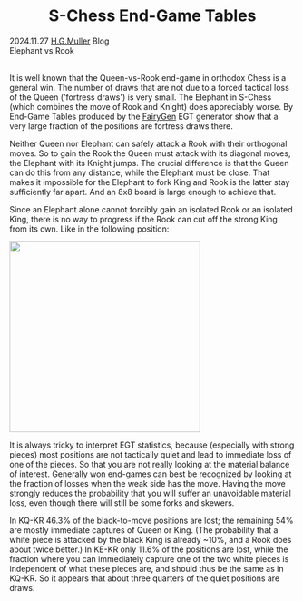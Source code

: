 <h1 align="center">S-Chess End-Game Tables</h1>
<div class="meta-headline">
    <div class= "meta">
        <span class="text">2024.11.27</span>
        <span class="text"><a href="/@/h.g.muller">H.G.Muller</a></span>
        <span class="text">Blog</span>
    </div>
    <div class= "headline">Elephant vs Rook</div>
</div>
</br>

It is well known that the Queen-vs-Rook end-game in orthodox Chess is a general win. The number of draws that are not due to a forced tactical loss of the Queen ('fortress draws') is very small. The Elephant in S-Chess (which combines the move of Rook and Knight) does appreciably worse. By End-Game Tables produced by the [FairyGen](https://github.com/ceebo/fairygen) EGT generator show that a very large fraction of the positions are fortress draws there.

Neither Queen nor Elephant can safely attack a Rook with their orthogonal moves. So to gain the Rook the Queen must attack with its diagonal moves, the Elephant with its Knight jumps. The crucial difference is that the Queen can do this from any distance, while the Elephant must be close. That makes it impossible for the Elephant to fork King and Rook is the latter stay sufficiently far apart. And an 8x8 board is large enough to achieve that.

Since an Elephant alone cannot forcibly gain an isolated Rook or an isolated King, there is no way to progress if the Rook can cut off the strong King from its own. Like in the following position:

<img src="https://github.com/gbtami/pychess-variants/blob/master/static/images/SchessEGT/KEKR.png" width="336" height="336">

It is always tricky to interpret EGT statistics, because (especially with strong pieces) most positions are not tactically quiet and lead to immediate loss of one of the pieces. So that you are not really looking at the material balance of interest. Generally won end-games can best be recognized by looking at the fraction of losses when the weak side has the move. Having the move strongly reduces the probability that you will suffer an unavoidable material loss, even though there will still be some forks and skewers.

In KQ-KR 46.3% of the black-to-move positions are lost; the remaining 54% are mostly immediate captures of Queen or King. (The probability that a white piece is attacked by the black King is already ~10%, and a Rook does about twice better.) In KE-KR only 11.6% of the positions are lost, while the fraction where you can immediately capture one of the two white pieces is independent of what these pieces are, and should thus be the same as in KQ-KR. So it appears that about three quarters of the quiet positions are draws.


